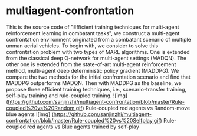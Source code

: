 # multiagent-confrontation
This is the source code of "Efficient training techniques for multi-agent reinforcement learning in combatant tasks", 
we construct a multi-agent confrontation environment originated from a combatant scenario of multiple unman aerial vehicles. 
To begin with, we consider to solve this confrontation problem with two types of MARL algorithms. 
One is extended from the classical deep Q-network for multi-agent settings (MADQN). 
The other one is extended from the state-of-art multi-agent reinforcement method, multi-agent deep deterministic policy gradient (MADDPG). 
We compare the two methods for the initial confrontation scenario and find that MADDPG outperforms MADQN. 
Then with MADDPG as the baseline, we propose three efficient training techniques, i.e., scenario-transfer training, self-play training and rule-coupled training.
![img]
(https://github.com/sanjinzhi/multiagent-confrontation/blob/master/Rule-coupled%20vs%20Random.gif)
Rule-coupled red agents vs Random-move blue agents
![img]
(https://github.com/sanjinzhi/multiagent-confrontation/blob/master/Rule-coupled%20vs%20Selfplay.gif)
Rule-coupled red agents vs Blue agents trained by self-play
